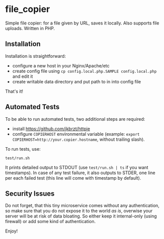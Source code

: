 # file_copier
Simple file copier: for a file given by URL, saves it locally. Also supports file uploads. Written in PHP.

## Installation
Installation is straightforward:
* configure a new host in your Nginx/Apache/etc
* create config file using `cp config.local.php.SAMPLE config.local.php` and edit it
* create writable data directory and put path to in into config file

That's it!

## Automated Tests
To be able to run automated tests, two additional steps are required:
* install https://github.com/jkbrzt/httpie
* configure `COPIERHOST` environmental variable (example: `export COPIERHOST=http://your.copier.hostname`, without trailing slash).

To run tests, use:
```
test/run.sh
``` 

It prints detailed output to STDOUT (use `test/run.sh | ts` if you want timestamps). In case of any test failure, it also outputs to STDER, one line per each failed test (this line will come with timestamp by default).

## Security Issues
Do not forget, that this tiny microservice comes without any authentication, so make sure that you do not expose it to the world *as is*, overwise your server will be at risk of data bloating. So either keep it internal-only (using firewall) or add some kind of authentication.

Enjoy!
